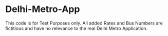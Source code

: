 # Delhi-Metro-App

This code is for Test Purposes only. All added Rates and Bus Numbers are fictitious and have no relevance to the real Delhi 
Metro Application. 
